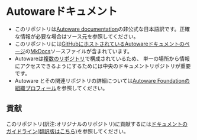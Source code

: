 # Autowareドキュメント
- このリポジトリは[Autoware documentation](https://autowarefoundation.github.io/autoware-documentation/main/)の非公式な日本語訳です。正確な情報が必要な場合はソース元を参照してください。
- このリポジトリには[GitHubにホストされているAutowareドキュメントのページ](https://autowarefoundation.github.io/autoware-documentation/main/)の[MkDocs](https://www.mkdocs.org/)ソースファイルが含まれています。
- Autowareは[複数のリポジトリ](https://github.com/autowarefoundation/)で構成されているため、 単一の場所から情報にアクセスできるようにするためには中央のドキュメントリポジトリが重要です。
- Autoware とその関連リポジトリの詳細については[Autoware Foundationの組織プロフィール](https://github.com/autowarefoundation/.github/blob/main/profile/README.md)を参照してください。

## 貢献

このリポジトリ(訳注:オリジナルのリポジトリ)に貢献するには[ドキュメントのガイドライン](https://autowarefoundation.github.io/autoware-documentation/main/contributing/documentation-guidelines/)[(翻訳版はこちら)](https://github.com/saikocar/autoware-documentation/blob/main/docs/contributing/documentation-guidelines/index.md)を参照してください。
